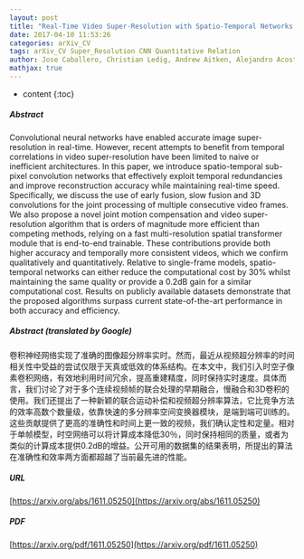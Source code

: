 ```yaml
---
layout: post
title: "Real-Time Video Super-Resolution with Spatio-Temporal Networks and Motion Compensation"
date: 2017-04-10 11:53:26
categories: arXiv_CV
tags: arXiv_CV Super_Resolution CNN Quantitative Relation
author: Jose Caballero, Christian Ledig, Andrew Aitken, Alejandro Acosta, Johannes Totz, Zehan Wang, Wenzhe Shi
mathjax: true
---
```


* content
{:toc}

##### Abstract
Convolutional neural networks have enabled accurate image super-resolution in real-time. However, recent attempts to benefit from temporal correlations in video super-resolution have been limited to naive or inefficient architectures. In this paper, we introduce spatio-temporal sub-pixel convolution networks that effectively exploit temporal redundancies and improve reconstruction accuracy while maintaining real-time speed. Specifically, we discuss the use of early fusion, slow fusion and 3D convolutions for the joint processing of multiple consecutive video frames. We also propose a novel joint motion compensation and video super-resolution algorithm that is orders of magnitude more efficient than competing methods, relying on a fast multi-resolution spatial transformer module that is end-to-end trainable. These contributions provide both higher accuracy and temporally more consistent videos, which we confirm qualitatively and quantitatively. Relative to single-frame models, spatio-temporal networks can either reduce the computational cost by 30% whilst maintaining the same quality or provide a 0.2dB gain for a similar computational cost. Results on publicly available datasets demonstrate that the proposed algorithms surpass current state-of-the-art performance in both accuracy and efficiency.

##### Abstract (translated by Google)
卷积神经网络实现了准确的图像超分辨率实时。然而，最近从视频超分辨率的时间相关性中受益的尝试仅限于天真或低效的体系结构。在本文中，我们引入时空子像素卷积网络，有效地利用时间冗余，提高重建精度，同时保持实时速度。具体而言，我们讨论了对于多个连续视频帧的联合处理的早期融合，慢融合​​和3D卷积的使用。我们还提出了一种新颖的联合运动补偿和视频超分辨率算法，它比竞争方法的效率高数个数量级，依靠快速的多分辨率空间变换器模块，是端到端可训练的。这些贡献提供了更高的准确性和时间上更一致的视频，我们确认定性和定量。相对于单帧模型，时空网络可以将计算成本降低30％，同时保持相同的质量，或者为类似的计算成本提供0.2dB的增益。公开可用的数据集的结果表明，所提出的算法在准确性和效率两方面都超越了当前最先进的性能。

##### URL
[https://arxiv.org/abs/1611.05250](https://arxiv.org/abs/1611.05250)

##### PDF
[https://arxiv.org/pdf/1611.05250](https://arxiv.org/pdf/1611.05250)

